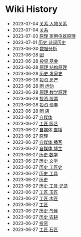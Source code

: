 # Wiki History

- 2023-07-04        [关系 人物关系](/0036_关系_人物关系)
- 2023-07-04        [关系](/0035_关系)
- 2023-07-03        [原理 家用电器原理](/0034_原理_家用电器原理)
- 2023-07-01        [历史 诗词历史](/0033_历史_诗词历史)
- 2023-06-30        [数据分析](/0032_数据分析)
- 2023-06-28        [团](/0023_团)
- 2023-06-28        [投资 基金](/0028_投资_基金)
- 2023-06-28        [原理 结构原理](/0024_原理_结构原理)
- 2023-06-28        [历史 发家史](/0031_历史_发家史)
- 2023-06-28        [投资 房产](/0027_投资_房产)
- 2023-06-28        [团 运动](/0030_团_运动)
- 2023-06-28        [原理 数学原理](/0025_原理_数学原理)
- 2023-06-28        [投资 股票](/0026_投资_股票)
- 2023-06-28        [投资 债券](/0029_投资_债券)
- 2023-06-28        [团 店](/0022_团_店)
- 2023-06-27        [自媒体](/0011_自媒体)
- 2023-06-27        [工匠 厨艺](/0021_工匠_厨艺)
- 2023-06-27        [自媒体 直播](/0013_自媒体_直播)
- 2023-06-27        [原理](/0009_原理)
- 2023-06-27        [自媒体 播客](/0014_自媒体_播客)
- 2023-06-27        [自媒体 博主](/0012_自媒体_博主)
- 2023-06-27        [历史 数学](/0020_历史_数学)
- 2023-06-27        [历史 文学](/0008_历史_文学)
- 2023-06-27        [历史 工匠史](/0016_历史_工匠史)
- 2023-06-27        [历史 工具](/0004_历史_工具)
- 2023-06-27        [历史](/0003_历史)
- 2023-06-27        [历史 工具 记录](/0005_历史_工具_记录)
- 2023-06-27        [工匠 玉匠](/0019_工匠_玉匠)
- 2023-06-27        [工匠 木匠](/0017_工匠_木匠)
- 2023-06-27        [工匠](/0015_工匠)
- 2023-06-27        [历史 气候](/0006_历史_气候)
- 2023-06-27        [历史 农耕](/0007_历史_农耕)
- 2023-06-27        [投资](/0010_投资)
- 2023-06-27        [工匠 石匠](/0018_工匠_石匠)
